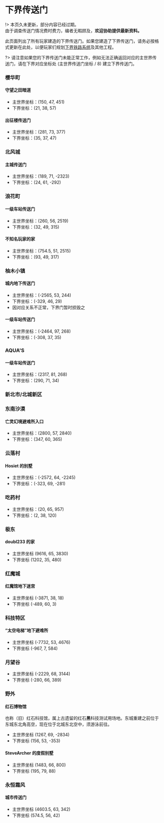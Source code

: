 # 下界传送门

!> 本页久未更新，部分内容已经过期。  
由于调查传送门情况费时费力，编者无暇顾及，**欢迎协助提供最新资料。**

此页面列出了所有玩家建造的下界传送门。如果您建造了下界传送门，请务必按格式更新在此处，以便玩家们规划[下界铁路系统](tutorial/map-navi/railway-nether)及其他工程。

?> 请注意如果您的下界传送门未能正常工作，例如无法正确返回对应的主世界传送门，请在下界对应坐标处 (主世界传送门坐标 / 8) 建立下界传送门。

### 樱华町

#### 守望之田暗道

- 主世界坐标：(150, 47, 451)
- 下界坐标：(21, 38, 57)

#### 出征楼传送门

- 主世界坐标：(281, 73, 377)
- 下界坐标：(35, 37, 47)

### 北风城

#### 主城传送门

- 主世界坐标：(189, 71, -2323)
- 下界坐标：(24, 61, -292)

### 浪花町

#### 一级车站传送门

- 主世界坐标：(260, 56, 2519)
- 下界坐标：(32, 49, 315)

#### 不知名玩家的家

- 主世界坐标：(754.5, 51, 2515)
- 下界坐标：(93, 49, 317)

### 柚木小镇

#### 城内地下传送门

- 主世界坐标：(-2565, 53, 244)
- 下界坐标：(-329, 46, 29)
- 因对应关系不正常，下界门暂时损毁之

#### 一级车站传送门

- 主世界坐标：(-2464, 97, 268)
- 下界坐标：(-308, 37, 35)

### AQUA'S

#### 一级车站传送门

- 主世界坐标：(2317, 81, 268)
- 下界坐标：(290, 71, 34)

### 新北市/北城新区

### 东南沙漠

#### 亡灵幻境避难所入口

- 主世界坐标：(2800, 57, 2840)
- 下界坐标：(347, 60, 365)

### 云落村

#### Hosiet 的别墅

- 主世界坐标：(-2572, 64, -2245)
- 下界坐标：(-323, 69, -281)

### 吃药村

- 主世界坐标：(20, 65, 957)
- 下界坐标：(2, 38, 120)

### 极东

#### doubl233 的家

- 主世界坐标 (9616, 65, 3830)
- 下界坐标 (1202, 35, 480)

### 红魔城

#### 红魔馆地下迷宫

- 主世界坐标 (-3871, 38, 18)
- 下界坐标 (-489, 60, 3)

### 科技特区

#### “太空电梯”地下避难所

- 主世界坐标 (-7732, 53, 4676)
- 下界坐标 (-967, 7, 584)

### 月望谷

- 主世界坐标 (-2229, 68, 3144)
- 下界坐标 (-280, 66, 389)

### 野外

#### 红石博物馆

也称（旧）红石科技馆，属上古遗留的红石**黑**科技测试用场地。东城重建之前位于东城东北角高空，现在位于北城东北空中，须游泳前往。

- 主世界坐标 (1267, 69, -2834)
- 下界坐标 (156, 53, -353)

#### SteveArcher 的度假别墅

- 主世界坐标 (1483, 66, 800)
- 下界坐标 (195, 79, 88)

### 永恒霜风

#### 城市传送门

- 主世界坐标 (4603.5, 63, 342)
- 下界坐标 (574.5, 56, 42)
